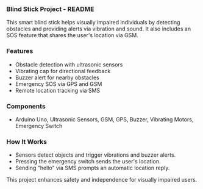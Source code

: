 ### Blind Stick Project - README

This smart blind stick helps visually impaired individuals by detecting obstacles and providing alerts via vibration and sound. It also includes an SOS feature that shares the user's location via GSM.

### Features
- Obstacle detection with ultrasonic sensors
- Vibrating cap for directional feedback
- Buzzer alert for nearby obstacles
- Emergency SOS via GPS and GSM
- Remote location tracking via SMS

### Components
- Arduino Uno, Ultrasonic Sensors, GSM, GPS, Buzzer, Vibrating Motors, Emergency Switch

### How It Works
- Sensors detect objects and trigger vibrations and buzzer alerts.
- Pressing the emergency switch sends the user's location.
- Sending "hello" via SMS prompts an automatic location reply.

This project enhances safety and independence for visually impaired users.
